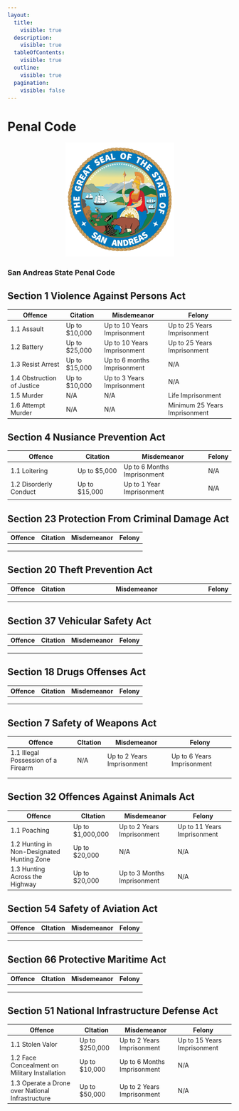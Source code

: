 ```yaml
---
layout:
  title:
    visible: true
  description:
    visible: true
  tableOfContents:
    visible: true
  outline:
    visible: true
  pagination:
    visible: false
---
```


# Penal Code



<div align="center" data-full-width="true">

<figure><img src="../../.gitbook/assets/10728.png" alt="" width="245"><figcaption></figcaption></figure>

</div>

### San Andreas State Penal Code



## Section 1 Violence Against Persons Act

<table data-full-width="true"><thead><tr><th>Offence</th><th>Citation</th><th>Misdemeanor</th><th>Felony</th></tr></thead><tbody><tr><td>1.1 Assault</td><td>Up to $10,000</td><td>Up to 10 Years Imprisonment</td><td>Up to 25 Years Imprisonment</td></tr><tr><td>1.2 Battery</td><td>Up to $25,000</td><td>Up to 10 Years Imprisonment</td><td>Up to 25 Years Imprisonment</td></tr><tr><td>1.3 Resist Arrest</td><td>Up to $15,000</td><td>Up to 6 months Imprisonment</td><td>N/A</td></tr><tr><td>1.4 Obstruction of Justice</td><td>Up to $10,000</td><td>Up to 3 Years Imprisonment</td><td>N/A</td></tr><tr><td>1.5 Murder</td><td>N/A</td><td>N/A</td><td>Life Imprisonment</td></tr><tr><td>1.6 Attempt Murder</td><td>N/A</td><td>N/A</td><td>Minimum 25 Years Imprisonment</td></tr></tbody></table>

## Section 4 Nusiance Prevention Act

<table data-full-width="true"><thead><tr><th>Offence</th><th>Citation</th><th>Misdemeanor</th><th>Felony</th></tr></thead><tbody><tr><td>1.1 Loitering</td><td>Up to $5,000</td><td>Up to 6 Months Imprisonment</td><td>N/A</td></tr><tr><td>1.2 Disorderly Conduct</td><td>Up to $15,000</td><td>Up to 1 Year Imprisonment</td><td>N/A</td></tr><tr><td></td><td></td><td></td><td></td></tr></tbody></table>

## Section 23 Protection From Criminal Damage Act

<table data-full-width="true"><thead><tr><th>Offence</th><th>Citation</th><th>Misdemeanor</th><th>Felony</th></tr></thead><tbody><tr><td></td><td></td><td></td><td></td></tr><tr><td></td><td></td><td></td><td></td></tr><tr><td></td><td></td><td></td><td></td></tr></tbody></table>

## Section 20 Theft Prevention Act

<table data-full-width="true"><thead><tr><th>Offence</th><th>Citation</th><th width="318">Misdemeanor</th><th>Felony</th></tr></thead><tbody><tr><td></td><td></td><td></td><td></td></tr><tr><td></td><td></td><td></td><td></td></tr><tr><td></td><td></td><td></td><td></td></tr></tbody></table>

## Section 37 Vehicular Safety Act

<table data-full-width="true"><thead><tr><th>Offence</th><th>Citation</th><th>Misdemeanor</th><th>Felony</th></tr></thead><tbody><tr><td></td><td></td><td></td><td></td></tr><tr><td></td><td></td><td></td><td></td></tr><tr><td></td><td></td><td></td><td></td></tr></tbody></table>

## Section 18 Drugs Offenses Act

<table data-full-width="true"><thead><tr><th>Offence</th><th>Citation</th><th>Misdemeanor</th><th>Felony</th></tr></thead><tbody><tr><td></td><td></td><td></td><td></td></tr><tr><td></td><td></td><td></td><td></td></tr><tr><td></td><td></td><td></td><td></td></tr></tbody></table>

## Section 7 Safety of  Weapons Act

<table data-full-width="true"><thead><tr><th>Offence</th><th>CItation</th><th>Misdemeanor</th><th>Felony</th></tr></thead><tbody><tr><td>1.1 Illegal Possession of a Firearm</td><td>N/A</td><td>Up to 2 Years Imprisonment</td><td>Up to 6 Years Imprisonment</td></tr><tr><td></td><td></td><td></td><td></td></tr><tr><td></td><td></td><td></td><td></td></tr></tbody></table>

## Section 32 Offences Against Animals Act

<table data-full-width="true"><thead><tr><th>Offence</th><th>CItation</th><th>Misdemeanor</th><th>Felony</th></tr></thead><tbody><tr><td>1.1 Poaching</td><td>Up to $1,000,000</td><td>Up to 2 Years Imprisonment</td><td>Up to 11 Years Imprisonment</td></tr><tr><td>1.2 Hunting in Non-Designated Hunting Zone</td><td>Up to $20,000</td><td>N/A</td><td>N/A</td></tr><tr><td>1.3 Hunting Across the Highway</td><td>Up to $20,000</td><td>Up to 3 Months Imprisonment</td><td>N/A</td></tr></tbody></table>

## Section 54 Safety of Aviation Act

<table data-full-width="true"><thead><tr><th>Offence</th><th>CItation</th><th>Misdemeanor</th><th>Felony</th></tr></thead><tbody><tr><td></td><td></td><td></td><td></td></tr><tr><td></td><td></td><td></td><td></td></tr><tr><td></td><td></td><td></td><td></td></tr></tbody></table>

## Section 66 Protective Maritime Act

<table data-full-width="true"><thead><tr><th>Offence</th><th>CItation</th><th>Misdemeanor</th><th>Felony</th></tr></thead><tbody><tr><td></td><td></td><td></td><td></td></tr><tr><td></td><td></td><td></td><td></td></tr><tr><td></td><td></td><td></td><td></td></tr></tbody></table>

## Section 51 National Infrastructure Defense Act

<table data-full-width="true"><thead><tr><th>Offence</th><th>CItation</th><th>Misdemeanor</th><th>Felony</th></tr></thead><tbody><tr><td>1.1 Stolen Valor</td><td>Up to $250,000</td><td>Up to 2 Years Imprisonment</td><td>Up to 15 Years Imprisonment</td></tr><tr><td>1.2 Face Concealment on Military Installation </td><td>Up to $10,000</td><td>Up to 6 Months Imprisonment</td><td>N/A</td></tr><tr><td>1.3 Operate a Drone over National Infrastructure</td><td>Up to $50,000</td><td>Up to 2 Years Imprisonment</td><td>N/A</td></tr></tbody></table>

